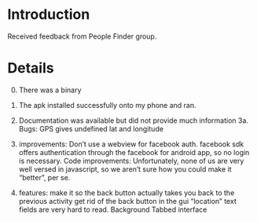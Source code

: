 # Introduction #

Received feedback from People Finder group.

# Details #

0. There was a binary
1. The apk installed successfully onto my phone and ran.
2. Documentation was available but did not provide much information
3a. Bugs:  GPS gives undefined lat and longitude
4. improvements:  Don’t use a webview for facebook auth.  facebook sdk offers authentication through the facebook for android app, so no login is necessary.
Code improvements:  Unfortunately, none of us are very well versed in javascript, so we aren’t sure how you could make it “better”, per se.

5. features:
make it so the back button actually takes you back to the previous activity
get rid of the back button in the gui
“location” text fields are very hard to read.
Background
Tabbed interface